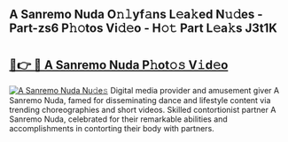 ## A Sanremo Nuda O𝚗𝚕yf𝚊ns L𝚎a𝚔ed N𝚞𝚍es - Part-zs6 P𝚑𝚘tos Vi𝚍𝚎o - H𝚘𝚝 Part L𝚎a𝚔s J3t1K

# <h2><a href="http://kfdlexk.oniu.top/?m=A+Sanremo+Nuda">🔗👉 🔴 A Sanremo Nuda P𝚑ot𝚘𝚜 V𝚒d𝚎o</a></h2>

[![A Sanremo Nuda Nu𝚍e𝚜](https://i.imgur.com/0qMVB7G.gif)](http://kfdlexk.oniu.top/?m=A+Sanremo+Nuda)
Digital media provider and amusement giver A Sanremo Nuda, famed for disseminating dance and lifestyle content via trending choreographies and short videos. Skilled contortionist partner A Sanremo Nuda, celebrated for their remarkable abilities and accomplishments in contorting their body with partners.  
